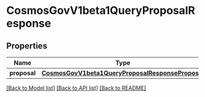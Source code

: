 # CosmosGovV1beta1QueryProposalResponse

## Properties
Name | Type | Description | Notes
------------ | ------------- | ------------- | -------------
**proposal** | [**CosmosGovV1beta1QueryProposalResponseProposal**](CosmosGovV1beta1QueryProposalResponseProposal.md) |  | [optional] 

[[Back to Model list]](../README.md#documentation-for-models) [[Back to API list]](../README.md#documentation-for-api-endpoints) [[Back to README]](../README.md)

